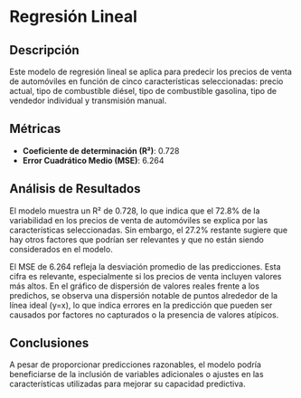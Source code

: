 # Regresión Lineal

## Descripción

Este modelo de regresión lineal se aplica para predecir los precios de venta de automóviles en función de cinco características seleccionadas: precio actual, tipo de combustible diésel, tipo de combustible gasolina, tipo de vendedor individual y transmisión manual.

## Métricas

- **Coeficiente de determinación (R²)**: 0.728
- **Error Cuadrático Medio (MSE)**: 6.264

## Análisis de Resultados

El modelo muestra un R² de 0.728, lo que indica que el 72.8% de la variabilidad en los precios de venta de automóviles se explica por las características seleccionadas. Sin embargo, el 27.2% restante sugiere que hay otros factores que podrían ser relevantes y que no están siendo considerados en el modelo.

El MSE de 6.264 refleja la desviación promedio de las predicciones. Esta cifra es relevante, especialmente si los precios de venta incluyen valores más altos. En el gráfico de dispersión de valores reales frente a los predichos, se observa una dispersión notable de puntos alrededor de la línea ideal \(y=x\), lo que indica errores en la predicción que pueden ser causados por factores no capturados o la presencia de valores atípicos.

## Conclusiones

A pesar de proporcionar predicciones razonables, el modelo podría beneficiarse de la inclusión de variables adicionales o ajustes en las características utilizadas para mejorar su capacidad predictiva.


